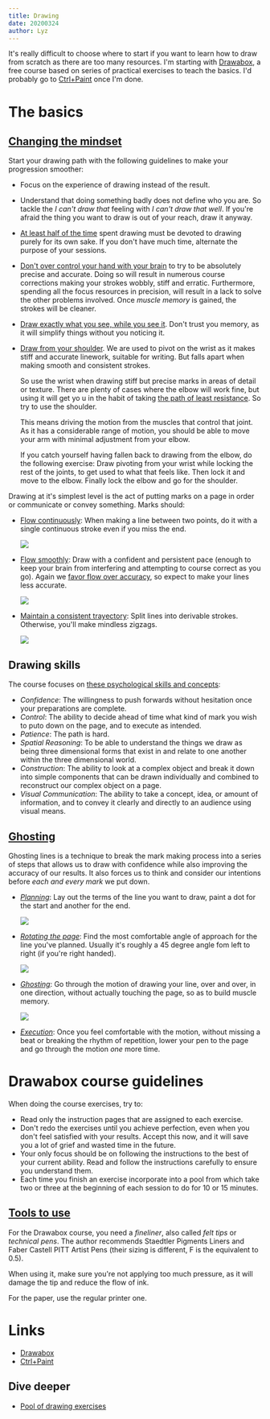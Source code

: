 ```yaml
---
title: Drawing
date: 20200324
author: Lyz
---
```


It's really difficult to choose where to start if you want to learn how to draw
from scratch as there are too many resources. I'm starting with
[Drawabox](https://drawabox.com), a free course based on series of practical
exercises to teach the basics. I'd probably go to
[Ctrl+Paint](https://www.ctrlpaint.com/) once I'm done.

# The basics

## [Changing the mindset](https://drawabox.com/lesson/0/2/ready)

Start your drawing path with the following guidelines to make your progression smoother:

* Focus on the experience of drawing instead of the result.
* Understand that doing something badly does not define who you are. So tackle
    the *I can't draw that* feeling with *I can't draw that well*. If
    you're afraid the thing you want to draw is out of your reach, draw it
    anyway.
* [At least half of the time](https://drawabox.com/lesson/0/2/50percent) spent
    drawing must be devoted to drawing purely for its own sake. If you don't
    have much time, alternate the purpose of your sessions.
* [Don't over control your hand with your
    brain](https://drawabox.com/lesson/1/1/mechanical) to try to be absolutely
    precise and accurate. Doing so will result in numerous course corrections
    making your strokes wobbly, stiff and erratic. Furthermore, spending all
    the focus resources in precision, will result in a lack to solve the other
    problems involved. Once *muscle memory* is gained, the strokes will be
    cleaner.
* [Draw exactly what you see, while you see
    it](https://drawabox.com/lesson/1/1/analytical). Don't trust you memory, as
    it will simplify things without you noticing it.
* [Draw from your shoulder](https://drawabox.com/lesson/1/3/pivots).  We are
    used to pivot on the wrist as it makes stiff and accurate linework, suitable
    for writing. But falls apart when making smooth and consistent strokes.

    So use the wrist when drawing stiff but precise marks in areas of detail or
    texture. There are plenty of cases where the elbow will work fine, but using
    it will get yo u in the habit of taking [the path of least
    resistance](https://drawabox.com/lesson/1/3/leastresistance). So try to use
    the shoulder.

    This means driving the motion from the muscles that control that joint. As
    it has a considerable range of motion, you should be able to move your arm
    with minimal adjustment from your elbow.

    If you catch yourself having fallen back to drawing from the elbow, do the
    following exercise: Draw pivoting from your wrist while locking the rest of
    the joints, to get used to what that feels like. Then lock it and move to
    the elbow. Finally lock the elbow and go for the shoulder.


Drawing at it's simplest level is the act of putting marks on a page in order or
communicate or convey something. Marks should:

* [Flow continuously](https://drawabox.com/lesson/1/2/continuous): When making
    a line between two points, do it with a single continuous stroke even if you
    miss the end.

    ![ ](draw-a-box-flow-continuous.jpg)

* [Flow smoothly](https://drawabox.com/lesson/1/2/smooth): Draw with a confident
    and persistent pace (enough to keep your brain from interfering and
    attempting to course correct as you go). Again we [favor flow over
    accuracy](https://drawabox.com/comic/1), so expect to make your lines less
    accurate.

    ![ ](draw-a-box-flow-smooth.jpg)

* [Maintain a consistent
    trayectory](https://drawabox.com/lesson/1/2/consistent): Split lines
    into derivable strokes. Otherwise, you'll make mindless zigzags.

    ![ ](draw-a-box-flow-derivable.jpg)

## Drawing skills

The course focuses on [these psychological skills and
concepts](https://drawabox.com/lesson/0/3):

* *Confidence*: The willingness to push forwards without hesitation once your
    preparations are complete.
* *Control*: The ability to decide ahead of time what kind of mark you wish to
    puto down on the page, and to execute as intended.
* *Patience*: The path is hard.
* *Spatial Reasoning*: To be able to understand the things we draw as being
    three dimensional forms that exist in and relate to one another within
    the three dimensional world.
* *Construction*: The ability to look at a complex object and break it down into
    simple components that can be drawn individually and combined to reconstruct
    our complex object on a page.
* *Visual Communication*: The ability to take a concept, idea, or amount of
    information, and to convey it clearly and directly to an audience using
    visual means.

## [Ghosting](https://drawabox.com/lesson/1/ghostedlines)

Ghosting lines is a technique to break the mark making process into a series of
steps that allows us to draw with confidence while also improving the accuracy
of our results. It also forces us to think and consider our intentions before
*each and every mark* we put down.

* [*Planning*](https://drawabox.com/lesson/1/9/planning): Lay out the terms of
    the line you want to draw, paint a dot for the start and another for the
    end.

    ![ ](draw-a-box-flow-ghosting-planning.jpg)

* [*Rotating the page*](https://drawabox.com/lesson/1/9/rotating): Find the most
    comfortable angle of approach for the line you've planned. Usually it's
    roughly a 45 degree angle fom left to right (if you're right handed).

    ![ ](draw-a-box-flow-ghosting-rotate.jpg)

* [*Ghosting*](https://drawabox.com/lesson/1/9/ghosting): Go through the motion
    of drawing your line, over and over, in one direction, without actually
    touching the page, so as to build muscle memory.

    ![ ](draw-a-box-flow-ghosting-ghosting.jpg)

* [*Execution*](https://drawabox.com/lesson/1/9/execution): Once you feel
    comfortable with the motion, without missing a beat or breaking the rhythm
    of repetition, lower your pen to the page and go through the motion *one* more
    time.

# Drawabox course guidelines

When doing the course exercises, try to:

* Read only the instruction pages that are assigned to each exercise.
* Don't redo the exercises until you achieve perfection, even when you don't
    feel satisfied with your results. Accept this now, and it will save you
    a lot of grief and wasted time in the future.
* Your only focus should be on following the instructions to the best of your
    current ability. Read and follow the instructions carefully to ensure you
    understand them.
* Each time you finish an exercise incorporate into a pool from which take two
    or three at the beginning of each session to do for 10 or 15 minutes.

## [Tools to use](https://drawabox.com/lesson/0/5)

For the Drawabox course, you need a *fineliner*, also called *felt tips* or
*technical pens*. The author recommends Staedtler Pigments Liners and Faber
Castell PITT Artist Pens (their sizing is different, F is the equivalent to
0.5).

When using it, make sure you're not applying too much pressure, as it will
damage the tip and reduce the flow of ink.

For the paper, use the regular printer one.

# Links

* [Drawabox](https://drawabox.com)
* [Ctrl+Paint](https://www.ctrlpaint.com/)

## Dive deeper

* [Pool of drawing exercises](exercise_pool.md)

